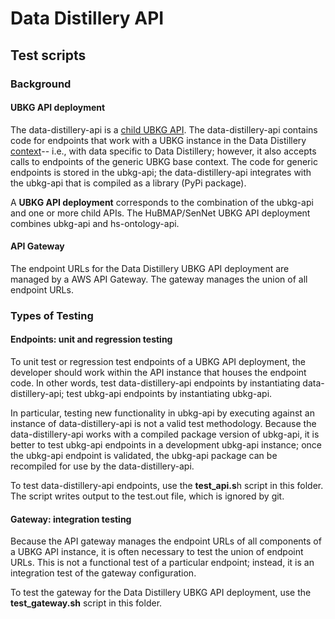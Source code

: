 # Data Distillery API

## Test scripts

### Background

#### UBKG API deployment 
The data-distillery-api is a [child UBKG API](https://ubkg.docs.xconsortia.org/api/#child-ubkg-api-instances). 
The data-distillery-api contains code for endpoints that work with a UBKG instance in the Data Distillery [context](https://ubkg.docs.xconsortia.org/contexts/)--
i.e., with data specific to Data Distillery; however, it also accepts calls to endpoints of the
generic UBKG base context. The code for generic endpoints is stored in the ubkg-api; 
the data-distillery-api integrates with the ubkg-api that is compiled as a library 
(PyPi package).

A **UBKG API deployment** corresponds to the combination of the ubkg-api and one or more child APIs. 
The HuBMAP/SenNet UBKG API deployment combines ubkg-api and hs-ontology-api.

#### API Gateway
The endpoint URLs for the Data Distillery UBKG API deployment are managed by a AWS API Gateway.
The gateway manages the union of all endpoint URLs.

### Types of Testing

#### Endpoints: unit and regression testing
To unit test or regression test endpoints of a UBKG API deployment, the developer should
work within the API instance that houses the endpoint code. In other words,
test data-distillery-api endpoints by instantiating data-distillery-api; test ubkg-api
endpoints by instantiating ubkg-api. 

In particular, testing new functionality in ubkg-api by executing against an instance
of data-distillery-api is not a valid test methodology. Because the data-distillery-api
works with a compiled package version of ubkg-api, it is better to test ubkg-api
endpoints in a development ubkg-api instance; once the ubkg-api endpoint is validated, the 
ubkg-api package can be recompiled for use by the data-distillery-api.

To test data-distillery-api endpoints, use the **test_api.s**h script in this folder. 
The script writes output to the test.out file, which is ignored by git.

#### Gateway: integration testing
Because the API gateway manages the endpoint URLs of all components of a UBKG API instance, it
is often necessary to test the union of endpoint URLs. This is not a functional test of a particular endpoint; 
instead, it is an integration test of the gateway configuration.

To test the gateway for the Data Distillery UBKG API deployment, use the **test_gateway.sh** script in this folder.
